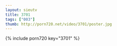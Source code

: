 ```yaml
--- 
layout: sieutv
title: 3701
tags: ["003"]
thumb: http://porn720.net/video/3701/poster.jpg
---
```

{% include porn720 key="3701" %} 
